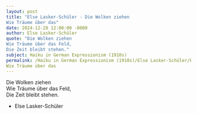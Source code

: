 ```yaml
---
layout: post
title: "Else Lasker-Schüler - Die Wolken ziehen  
Wie Träume über das"
date: 2024-12-28 12:00:00 -0000
author: Else Lasker-Schüler
quote: "Die Wolken ziehen  
Wie Träume über das Feld,  
Die Zeit bleibt stehen."
subject: Haiku in German Expressionism (1910s)
permalink: /Haiku in German Expressionism (1910s)/Else Lasker-Schüler/Else Lasker-Schüler - Die Wolken ziehen  
Wie Träume über das
---
```


Die Wolken ziehen  
Wie Träume über das Feld,  
Die Zeit bleibt stehen.

- Else Lasker-Schüler

